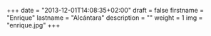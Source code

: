 +++
date = "2013-12-01T14:08:35+02:00"
draft = false
firstname = "Enrique"
lastname = "Alcántara"
description = ""
weight = 1
img = "enrique.jpg"
+++
